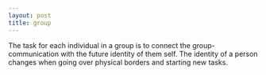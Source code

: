 ```yaml
---
layout: post
title: group
---
```

The task for each individual in a group is to connect the group-communication with the future identity of them self. The identity of a person changes when going over physical borders and starting new tasks.